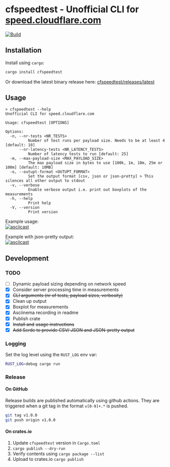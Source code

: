 # cfspeedtest - Unofficial CLI for [speed.cloudflare.com](https://speed.cloudflare.com)
[![Build](https://github.com/code-inflation/cfspeedtest/actions/workflows/CI.yml/badge.svg?branch=master)](https://github.com/code-inflation/cfspeedtest/actions/workflow[![CI](https://github.com/code-inflation/cfspeedtest/actions/workflows/CI.yml/badge.svg)](https://github.com/code-inflation/cfspeedtest/actions/workflows/CI.yml)s/CI.yml)

## Installation
Install using `cargo`:
```sh
cargo install cfspeedtest
```

Or download the latest binary release here: [cfspeedtest/releases/latest](https://github.com/code-inflation/cfspeedtest/releases/latest)

## Usage
```
> cfspeedtest --help
Unofficial CLI for speed.cloudflare.com

Usage: cfspeedtest [OPTIONS]

Options:
  -n, --nr-tests <NR_TESTS>
          Number of test runs per payload size. Needs to be at least 4 [default: 10]
      --nr-latency-tests <NR_LATENCY_TESTS>
          Number of latency tests to run [default: 25]
  -m, --max-payload-size <MAX_PAYLOAD_SIZE>
          The max payload size in bytes to use [100k, 1m, 10m, 25m or 100m] [default: 10MB]
  -o, --outupt-format <OUTUPT_FORMAT>
          Set the output format [csv, json or json-pretty] > This silences all other output to stdout
  -v, --verbose
          Enable verbose output i.e. print out boxplots of the measurements
  -h, --help
          Print help
  -V, --version
          Print version
```

Example usage:  
[![asciicast](https://asciinema.org/a/AnIXZQ653VbcNtcAr6fFJWwj6.svg)](https://asciinema.org/a/AnIXZQ653VbcNtcAr6fFJWwj6)

Example with json-pretty output:  
[![asciicast](https://asciinema.org/a/xmktVNE8Ei5FYPqKBKEk658lt.svg)](https://asciinema.org/a/xmktVNE8Ei5FYPqKBKEk658lt)


## Development
### TODO
- [ ] Dynamic payload sizing depending on network speed
- [X] Consider server processing time in measurements
- [X] ~~CLI arguments (nr of tests, payload sizes, verbosity)~~
- [X] Clean up output
- [X] Boxplot for measurements
- [X] Asciinema recording in readme
- [X] Publish crate
- [X] ~~Install and~~ ~~usage instructions~~
- [X] ~~Add Serde to provide CSV/ JSON and JSON-pretty output~~

### Logging
Set the log level using the `RUST_LOG` env var:  
```sh
RUST_LOG=debug cargo run
```
### Release
#### On GitHub
Release builds are published automatically using github actions. They are triggered when a git tag in the format `v[0-9]+.*` is pushed.
```sh
git tag v1.0.0
git push origin v1.0.0
```
#### On crates.io
1. Update `cfspeedtest` version in `Cargo.toml`
2. `cargo publish --dry-run`
3. Verify contents using `cargo package --list`
4. Upload to crates.io `cargo publish`
